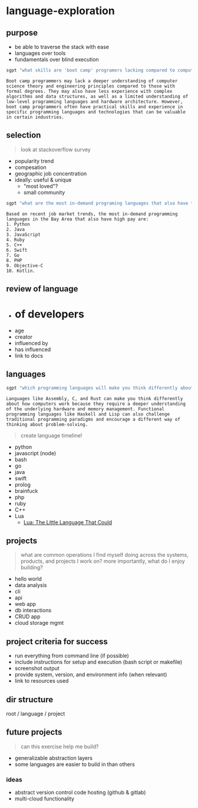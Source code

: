 # language-exploration

## purpose

- be able to traverse the stack with ease
- languages over tools
- fundamentals over blind execution

```bash
sgpt "what skills are 'boot camp' programers lacking compared to computer programmers that have computer science and engineering degrees?"
```
```
Boot camp programmers may lack a deeper understanding of computer science theory and engineering principles compared to those with formal degrees. They may also have less experience with complex algorithms and data structures, as well as a limited understanding of low-level programming languages and hardware architecture. However, boot camp programmers often have practical skills and experience in specific programming languages and technologies that can be valuable in certain industries.
```

## selection

> look at stackoverflow survey

- popularity trend
- compesation
- geographic job concentration
- ideally: useful & unique
	- "most loved"?
	- small community

```bash
sgpt "what are the most in-demand programing languages that also have the highest pay that are located in the bay area?"
```
```
Based on recent job market trends, the most in-demand programming languages in the Bay Area that also have high pay are:
1. Python
2. Java
3. JavaScript
4. Ruby
5. C++
6. Swift
7. Go
8. PHP
9. Objective-C
10. Kotlin.
```

## review of language

- # of developers
- age
- creator
- influenced by
- has influenced
- link to docs

## languages

```bash
sgpt "which programming languages will make you think differently about how computers work?"
```
```
Languages like Assembly, C, and Rust can make you think differently about how computers work because they require a deeper understanding of the underlying hardware and memory management. Functional programming languages like Haskell and Lisp can also challenge traditional programming paradigms and encourage a different way of thinking about problem-solving.
```

> create language timeline!

- python
- javascript (node)
- bash
- go
- java
- swift
- prolog
- brainfuck
- php
- ruby
- C++
- Lua
	- [Lua: The Little Language That Could](https://matt.blwt.io/post/lua-the-little-language-that-could/)

## projects

> what are common operations I find myself doing across the systems, products, and projects I work on? more importantly, what do I enjoy building?

- hello world
- data analysis
- cli
- api
- web app
- db interactions
- CRUD app
- cloud storage mgmt

## project criteria for success

- run everything from command line (if possible)
- include instructions for setup and execution (bash script or makefile)
- screenshot output
- provide system, version, and environment info (when relevant)
- link to resources used

## dir structure

root / language / project

## future projects

> can this exercise help me build?

- generalizable abstraction layers
- some languages are easier to build in than others

### ideas

- abstract version control code hosting (github & gitlab)
- multi-cloud functionality
